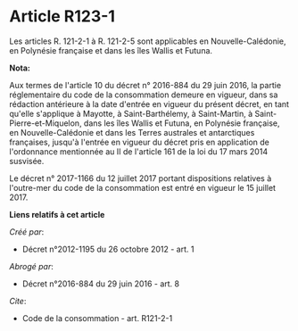 # Article R123-1

Les articles R. 121-2-1 à R. 121-2-5 sont applicables en Nouvelle-Calédonie, en Polynésie française et dans les îles Wallis
et Futuna.

**Nota:**

Aux termes de l'article 10 du décret n° 2016-884 du 29 juin 2016, la partie réglementaire du code de la consommation demeure
en vigueur, dans sa rédaction antérieure à la        date d'entrée en vigueur du présent  décret, en tant qu'elle s'applique
à Mayotte, à Saint-Barthélemy, à Saint-Martin, à Saint-Pierre-et-Miquelon, dans les îles Wallis et Futuna, en Polynésie
française, en Nouvelle-Calédonie et dans les Terres australes et antarctiques françaises, jusqu'à l'entrée en vigueur du
décret pris en application de l'ordonnance mentionnée au II de l'article 161 de la loi du 17 mars 2014 susvisée. 

Le décret n° 2017-1166 du 12 juillet 2017 portant dispositions relatives à l'outre-mer du code de la consommation est entré
en vigueur le 15 juillet 2017.

**Liens relatifs à cet article**

_Créé par_:

  - Décret n°2012-1195 du 26 octobre 2012 - art. 1

_Abrogé par_:

  - Décret n°2016-884 du 29 juin 2016 - art. 8

_Cite_:

  - Code de la consommation - art. R121-2-1

